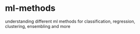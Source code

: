 # ml-methods
understanding different ml methods for classification, regression, clustering, ensembling and more

